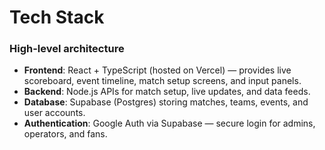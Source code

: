 # Tech Stack

### High-level architecture

- **Frontend**: React + TypeScript (hosted on Vercel) — provides live scoreboard, event timeline, match setup screens, and input panels.
- **Backend**: Node.js APIs for match setup, live updates, and data feeds.
- **Database**: Supabase (Postgres) storing matches, teams, events, and user accounts.
- **Authentication**: Google Auth via Supabase — secure login for admins, operators, and fans.
